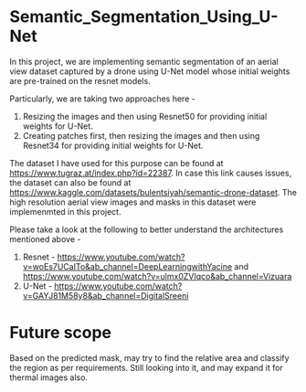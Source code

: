 # Semantic_Segmentation_Using_U-Net

In this project, we are implementing semantic segmentation of an aerial view dataset captured by a drone using U-Net model whose initial weights are pre-trained on the resnet models.

Particularly, we are taking two approaches here - 
1. Resizing the images and then using Resnet50 for providing initial weights for U-Net.
2. Creating patches first, then resizing the images and then using Resnet34 for providing initial weights for U-Net.

The dataset I have used for this purpose can be found at https://www.tugraz.at/index.php?id=22387. In case this link causes issues, the dataset can also be found at https://www.kaggle.com/datasets/bulentsiyah/semantic-drone-dataset. The high resolution aerial view images and masks in this dataset were implemenmted in this project.

Please take a look at the following to better understand the architectures mentioned above - 

1. Resnet - https://www.youtube.com/watch?v=woEs7UCaITo&ab_channel=DeepLearningwithYacine and https://www.youtube.com/watch?v=ulmx0ZVIqco&ab_channel=Vizuara
2. U-Net - https://www.youtube.com/watch?v=GAYJ81M58y8&ab_channel=DigitalSreeni


# Future scope
Based on the predicted mask, may try to find the relative area and classify the region as per requirements. Still looking into it, and may expand it for thermal images also.

